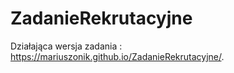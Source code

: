 # ZadanieRekrutacyjne
Działająca wersja zadania : https://mariuszonik.github.io/ZadanieRekrutacyjne/.

